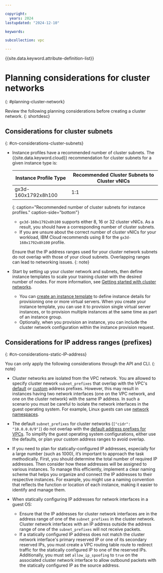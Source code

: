 ```yaml
---

copyright:
  years: 2024
lastupdated: "2024-12-10"

keywords:

subcollection: vpc

---
```


{{site.data.keyword.attribute-definition-list}}

# Planning considerations for cluster networks
{: #planning-cluster-network}

Review the following planning considerations before creating a cluster network.
{: shortdesc}

## Considerations for cluster subnets
{: #cn-considerations-cluster-subnets}

* Instance profiles have a recommended number of cluster subnets. The {{site.data.keyword.cloud}} recommendation for cluster subnets for a given instance type is:

   | Instance Profile Type | Recommended Cluster Subnets to Cluster vNICs |
   | --------------------- | -------------------------------------------- |
   | gx3d-160x1792x8h100   | 1:1                                          |
   {: caption="Recommended number of cluster subnets for instance profiles." caption-side="bottom"}

   * `gx3d-160x1792x8h100` supports either 8, 16 or 32 cluster vNICs. As a result, you should have a corresponding number of cluster subnets.
   * If you are unsure about the correct number of cluster vNICs for your workload, IBM Cloud recommends using 8 for the `gx3d-160x1792x8h100` profile.

   Ensure that the IP address ranges used for your cluster network subnets do not overlap with those of your cloud subnets. Overlapping ranges can lead to networking issues.
   {: note}

* Start by setting up your cluster network and subnets, then define instance templates to scale your training cluster with the desired number of nodes. For more information, see [Getting started with cluster networks](/docs/vpc?topic=vpc-about-cluster-network#cluster-network-getting-started).
   * You can [create an instance template](/docs/vpc?topic=vpc-create-instance-template&interface=ui) to define instance details for provisioning one or more virtual servers. When you create your instance template, you can use it to provision single virtual server instances, or to provision multiple instances at the same time as part of an instance group.
   * Optionally, when you provision an instance, you can include the cluster network configuration within the instance provision request.

## Considerations for IP address ranges (prefixes)
{: #cn-considerations-static-IP-address}

You can only apply the following considerations through the API and CLI.
{: note}


   * Cluster networks are isolated from the VPC network. You are allowed to specify cluster nework `subnet_prefixes` that overlap with the VPC's [default](/docs/vpc?topic=vpc-configuring-address-prefixes) or [custom](/docs/vpc?topic=vpc-vpc-addressing-plan-design) address prefixes. However, this may result in instances having two network interfaces (one on the VPC network, and one on the cluster network) with the same IP address. In such a scenario you must be careful to isolate the network interfaces in the guest operating system. For example, Linux guests can use [network namespaces](https://www.man7.org/linux/man-pages/man8/ip-netns.8.html).

   * The default `subnet_prefixes` for cluster networks (`["cidr": "10.0.0.0/9"]`) do not overlap with the [default address prefixes for VPCs](/docs/vpc?topic=vpc-configuring-address-prefixes). To simplify the guest operating system configurations, either use the defaults, or plan your custom address ranges to avoid overlap.
   * If you need to plan for statically-configured IP addresses, especially for a large number (such as 1000), it’s important to approach the task methodically. First, you should determine the total number of required IP addresses. Then consider how these addresses will be assigned to various instances. To manage this efficiently, implement a clear naming scheme that helps you organize and connect the IP addresses to their respective instances. For example, you might use a naming convention that reflects the function or location of each instance, making it easier to identify and manage them.
   * When statically configuring IP addresses for network interfaces in a guest OS:
      * Ensure that the IP addresses for cluster network interfaces are in the address range of one of the `subnet_prefixes` in the cluster network. Cluster network interfaces with an IP address outside the address range of one of the `subnet_prefixes` will not receive packets.
      * If a statically configured IP address does not match the cluster network interface's primary reserved IP or one of its secondary reserved IPs, you must create a VPC routing table route to redirect traffic for the statically configured IP to one of the reserved IPs. Additionally, you must set `allow_ip_spoofing` to `true` on the associated cluster network interface to allow outbound packets with the statically configured IP as the source address.
